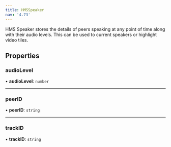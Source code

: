 ```yaml
---
title: HMSSpeaker
nav: '4.73'
---
```


HMS Speaker stores the details of peers speaking at any point of time along with
their audio levels. This can be used to current speakers or highlight video tiles.

## Properties

### audioLevel

• **audioLevel**: `number`

---

### peerID

• **peerID**: `string`

---

### trackID

• **trackID**: `string`
